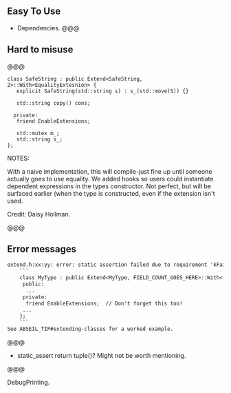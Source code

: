 ## Easy To Use
* Dependencies.
@@@

## Hard to misuse

@@@

```cc[]
class SafeString : public Extend<SafeString, 2>::With<EqualityExtesnion> {
   explicit SafeString(std::string s) : s_(std::move(S)) {}

   std::string copy() cons;

  private:
   friend EnableExtensions;

   std::mutex m_;
   std::string s_;
};
```

NOTES:

With a naive implementation, this will compile-just fine up until someone
actually goes to use equality. We added hooks so users could instantiate
dependent expressions in the types constructor. Not perfect, but will be
surfaced earlier (when the type is constructed, even if the extension isn't
used.

Credit: Daisy Hollman.

@@@

## Error messages

```txt
extend.h:xx:yy: error: static assertion failed due to requirement 'kFailedToCountFields': Could not detect the number of fields. If you're using a class with private fields, you must specify the number of fields as a second parameter template to `Extend`. For example:
    ```
    class MyType : public Extend<MyType, FIELD_COUNT_GOES_HERE>::With<...> {
     public:
      ...
     private:
      friend EnableExtensions;  // Don't forget this too!
     ...
    };
    ```
See ABSEIL_TIP#extending-classes for a worked example.
```


@@@

* static_assert return tuple()? Might not be worth mentioning.

@@@

DebugPrinting.
